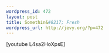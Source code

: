 ```yaml
--- 
wordpress_id: 472
layout: post
title: Somethin&#8217; Fresh
wordpress_url: http://jevy.org/?p=472
---
```

[youtube L4sa2HoXpsE]
